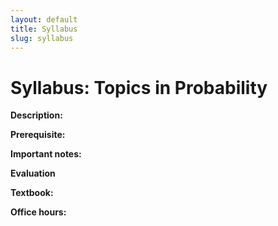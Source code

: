 ```yaml
---
layout: default
title: Syllabus
slug: syllabus
---
```


Syllabus: Topics in Probability
=========================================================

**Description:** 
	
**Prerequisite:** 

**Important notes:**

**Evaluation** 

**Textbook:** 

**Office hours:** 
